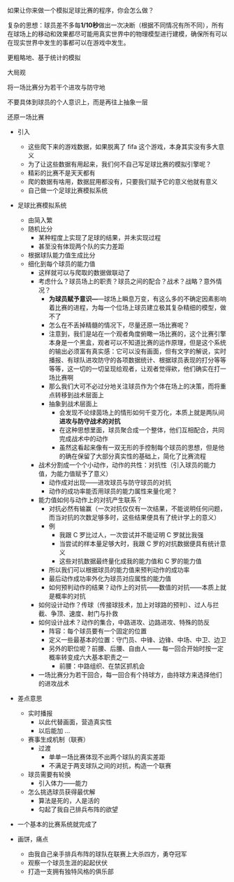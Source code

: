 如果让你来做一个模拟足球比赛的程序，你会怎么做？

复杂的思想：球员差不多每**1/10秒**做出一次决断（根据不同情况有所不同），所有在球场上的移动和效果都尽可能用真实世界中的物理模型进行建模，确保所有可以在现实世界中发生的事都可以在游戏中发生。

更粗略地、基于统计的模拟

大局观

将一场比赛分为若干个进攻与防守地

不要具体到球员的个人意识上，而是再往上抽象一层



还原一场比赛

- 引入
    - 这些爬下来的游戏数据，如果脱离了 fifa 这个游戏，本身其实没有多大意义
    - 为了让这些数据有用起来，我们何不自己写足球比赛的模拟引擎呢？
    - 精彩的比赛不是天天都有
    - 爬的数据有啥用，数据屁用都没有，只要我们赋予它的意义他就有意义
    - 自己做一个足球比赛模拟系统
    
- 足球比赛模拟系统
    - 由简入繁
    - 随机比分
        - 某种程度上实现了足球的结果，并未实现过程
        - 甚至没有体现两个队的实力差距
    - 根据球队能力值生成比分
    - 细化到每个球员的能力值
        - 这样就可以与爬取的数据做联动了
        - 考虑什么？球员场上的职责？球员之间的配合？战术？战略？意外情况？
            - **为球员赋予意识—**—球场上瞬息万变，有这么多的不确定因素影响着比赛的进程，为每一个位场上球员建立极其复杂精细的模型，做不了
            - 怎么在不丢掉精髓的情况下，尽量还原一场比赛呢？
            - 注意到，我们是站在一个观者角度俯瞰一场比赛的，这个比赛引擎本身是一个黑盒，观者可以不知道比赛的运作原理，但是这个系统的输出必须富有真实感：它可以没有画面，但有文字的解说，实时播报、有球队进攻防守的各项数据统计、根据球员表现的打分等等等等，这一切的一切呈现给观者，让观者觉得欸，他们确实在打一场比赛啊
            - 那么我们大可不必过分地关注球员作为个体在场上的决策，而将重点转移到战术层面上
            - 抽象到战术层面上
                - 会发现不论绿茵场上的情形如何千变万化，本质上就是两队间**进攻与防守战术的对抗**
                - 在这种思想里面，球员聚合成一个整体，他们互相配合，共同完成战术中的动作
                - 虽然这看起来像有一双无形的手控制每个球员的思想，但是他的确在保留了大部分真实性的基础上，简化了比赛流程
        - 战术分割成一个个小动作，动作的共性：对抗性（引入球员的能力值，为能力值赋予了意义）
            - 动作成对出现——进攻球员与防守球员的对抗
            - 动作的成功率能否用球员的能力属性来量化呢？
        - 能力值如何与动作上的对抗产生联系？
            - 对抗必然有输赢（一次对抗仅仅有一次结果，不能说明任何问题，而当对抗的次数足够多时，这些结果便具有了统计学上的意义）
            - 例
                - 我跟 C 罗比过人，一次尝试并不能证明 C 罗就比我强
                - 当尝试的样本量足够大时，我跟 C 罗的对抗数据便具有统计意义
                - 这些对抗数据最终量化成我的能力值和 C 罗的能力值
            - 所以我们可以根据球员的能力值来预判动作的成功率
            - 最后动作成功率外化为球员对应属性的能力值
            - 如何预判动作的结果？动作上的对抗——数值的对抗——本质上就是概率的对抗
        - 如何设计动作？传球（传接球技术，加上对球路的预判）、过人与拦截、争顶、速度、射门与扑救
        - 如何设计战术？动作的集合，中路进攻、边路进攻、特殊的防反
            - 阵容：每个球员要有一个固定的位置
            - 定义一些最基本的位置：守门员、中锋、边锋、中场、中卫、边卫
            - 另外的职位呢？前腰、后腰、自由人 —— 每一回合开始时按一定概率转变成六大基本职责之一
                - 前腰：中路组织、在禁区抓机会
        - 一场比赛分为若干回合，每一回合有个持球方，由持球方来选择他们的进攻战术
- 差点意思
    - 实时播报
        - 以此代替画面，营造真实性
        - 以后能加 ...
    - 赛事生成机制（联赛）
        - 过渡
            - 单单一场比赛体现不出两个球队的真实差距
            - 不满足于两支球队之间的对抗，构造一个联赛
    - 球员需要有轮换
        - 引入体力——能力
    - 怎么挑选球员获得最优解
        - 算法是死的，人是活的
        - 勾起了我自己排兵布阵的欲望
- 一个基本的比赛系统就完成了
- 画饼，痛点
    - 由我自己亲手排兵布阵的球队在联赛上大杀四方，勇夺冠军
    - 观察一个球员生涯的起起伏伏
    - 打造一支拥有独特风格的俱乐部





